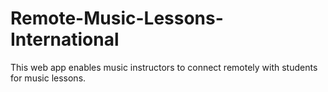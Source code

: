 # Remote-Music-Lessons-International
This web app enables music instructors to connect remotely with students for music lessons.
